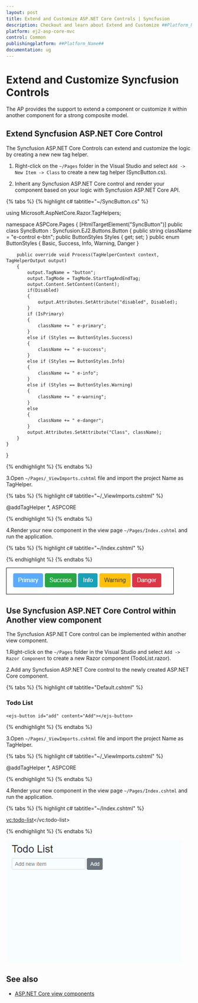 ```yaml
---
layout: post
title: Extend and Customize ASP.NET Core Controls | Syncfusion
description: Checkout and learn about Extend and Customize ##Platform_Name## Controls.
platform: ej2-asp-core-mvc
control: Common
publishingplatform: ##Platform_Name##
documentation: ug
---
```


# Extend and Customize Syncfusion Controls

The AP provides the support to extend a component or customize it within another component for a strong composite model.

## Extend Syncfusion ASP.NET Core Control

The Syncfusion ASP.NET Core Controls can extend and customize the logic by creating a new new tag helper.

1. Right-click on the `~/Pages` folder in the Visual Studio and select `Add -> New Item -> Class` to create a new tag helper (SyncButton.cs).

2. Inherit any Syncfusion ASP.NET Core control and render your component based on your logic with Syncfusion ASP.NET Core API.

{% tabs %}
{% highlight c# tabtitle="~/SyncButton.cs" %}

using Microsoft.AspNetCore.Razor.TagHelpers;

namespace ASPCore.Pages
{
    [HtmlTargetElement("SyncButton")]
    public class SyncButton : Syncfusion.EJ2.Buttons.Button
    {
        public string className = "e-control e-btn";
        public ButtonStyles Styles { get; set; }
        public enum ButtonStyles
        {
            Basic,
            Success,
            Info,
            Warning,
            Danger
        }

        public override void Process(TagHelperContext context, TagHelperOutput output)
        {
            output.TagName = "button";
            output.TagMode = TagMode.StartTagAndEndTag;
            output.Content.SetContent(Content);
            if(Disabled)
            {
                output.Attributes.SetAttribute("disabled", Disabled);
            }
            if (IsPrimary)
            {
                className += " e-primary";
            }
            else if (Styles == ButtonStyles.Success)
            {
                className += " e-success";
            }
            else if (Styles == ButtonStyles.Info)
            {
                className += " e-info";
            }
            else if (Styles == ButtonStyles.Warning)
            {
                className += " e-warning";
            }
            else
            {
                className += " e-danger";
            }
            output.Attributes.SetAttribute("Class", className);
        }
    }
}

{% endhighlight %}
{% endtabs %}

3.Open `~/Pages/_ViewImports.cshtml` file and import the project Name as TagHelper.

{% tabs %}
{% highlight c# tabtitle="~/_ViewImports.cshtml" %}

@addTagHelper *, ASPCORE

{% endhighlight %}
{% endtabs %}

4.Render your new component in the view page `~/Pages/Index.cshtml` and run the application.

{% tabs %}
{% highlight c# tabtitle="~/Index.cshtml" %}

 <SyncButton Content="Primary" IsPrimary="true" Disabled="true"></SyncButton>
 <SyncButton Content="Success" Styles="@ASPCore.Pages.SyncButton.ButtonStyles.Success"></SyncButton>
 <SyncButton Content="Info" Styles="@ASPCore.Pages.SyncButton.ButtonStyles.Info"></SyncButton>
 <SyncButton Content="Warning" Styles="@ASPCore.Pages.SyncButton.ButtonStyles.Warning"></SyncButton>
 <SyncButton Content="Danger" Styles="@ASPCore.Pages.SyncButton.ButtonStyles.Danger"></SyncButton>

{% endhighlight %}
{% endtabs %}

![Output of extending Syncfusion component](images/extend-sync-component.png)

## Use Syncfusion ASP.NET Core Control within Another view component

The Syncfusion ASP.NET Core control can be implemented within another view component.

1.Right-click on the `~/Pages` folder in the Visual Studio and select `Add -> Razor Component` to create a new Razor component (TodoList.razor).

2.Add any Syncfusion ASP.NET Core control to the newly created ASP.NET Core component.

{% tabs %}
{% highlight c# tabtitle="Default.cshtml" %}

<h3>Todo List</h3>

<div class="form-group">
    <ejs-textbox id="text" placeholder="Add new item" change="onchange"></ejs-textbox>

    <ejs-button id="add" content="Add"></ejs-button>
</div>

<ejs-listview id="list">
    <e-listview-fieldsettings text="text"></e-listview-fieldsettings>
</ejs-listview>

<script>
    var data;
    function onchange(e) {
        data = {
            text: e.value,
            id: (Math.random() * 100).toFixed(0).toString(),
        }
    }
    document.getElementById("add").addEventListener("click", function (e) {
        var listviewInstance = document.getElementById("list").ej2_instances[0];
        if (data.text != "") {
        listviewInstance.addItem([data]);
        listviewInstance.element.style.display = "block";
        }
    });
</script>

<style>
    #list {
        display: none;
    }
</style>

{% endhighlight %}
{% endtabs %}

3.Open `~/Pages/_ViewImports.cshtml` file and import the project Name as TagHelper.

{% tabs %}
{% highlight c# tabtitle="~/_ViewImports.cshtml" %}

@addTagHelper *, ASPCORE

{% endhighlight %}
{% endtabs %}

4.Render your new component in the view page `~/Pages/Index.cshtml` and run the application.

{% tabs %}
{% highlight c# tabtitle="~/Index.cshtml" %}

<vc:todo-list></vc:todo-list>

{% endhighlight %}
{% endtabs %}

![Render Syncfusion ASP.NET Core control inside another view component](images/todolist.gif)

## See also

* [ASP.NET Core view components](https://docs.microsoft.com/en-us/aspnet/core/mvc/views/view-components?view=aspnetcore-6.0#view-components) 